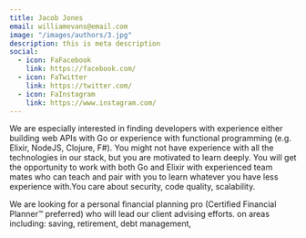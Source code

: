 ```yaml
---
title: Jacob Jones
email: williamevans@email.com
image: "/images/authors/3.jpg"
description: this is meta description
social:
  - icon: FaFacebook
    link: https://facebook.com/
  - icon: FaTwitter
    link: https://twitter.com/
  - icon: FaInstagram
    link: https://www.instagram.com/
---
```


We are especially interested in finding developers with experience either building web APIs with Go or experience with functional programming (e.g. Elixir, NodeJS, Clojure, F#). You might not have experience with all the technologies in our stack, but you are motivated to learn deeply. You will get the opportunity to work with both Go and Elixir with experienced team mates who can teach and pair with you to learn whatever you have less experience with.You care about security, code quality, scalability.

We are looking for a personal financial planning pro (Certified Financial Planner™ preferred) who will lead our client advising efforts. on areas including: saving, retirement, debt management,
